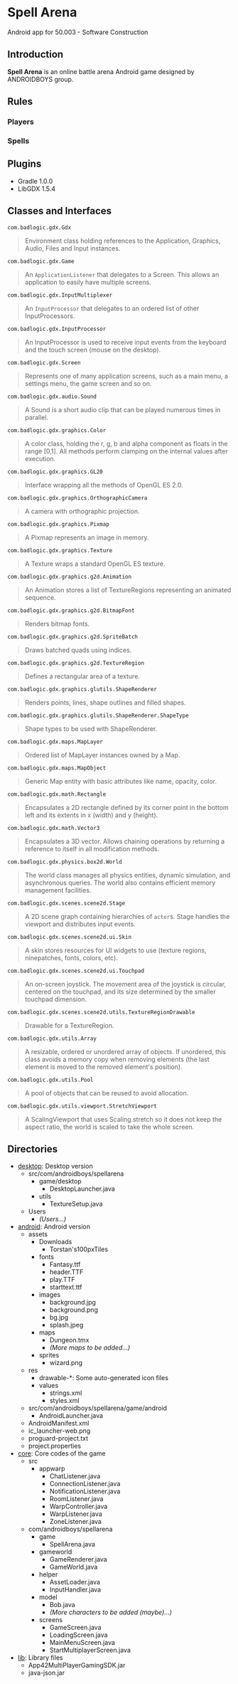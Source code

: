 # Spell Arena
Android app for 50.003 - Software Construction

## Introduction
__Spell Arena__ is an online battle arena Android game designed by ANDROIDBOYS group.

## Rules
### Players

### Spells

## Plugins
* Gradle 1.0.0
* LibGDX 1.5.4

## Classes and Interfaces
`com.badlogic.gdx.Gdx`
> Environment class holding references to the Application, Graphics, Audio, Files and Input instances.

`com.badlogic.gdx.Game`
> An `ApplicationListener` that delegates to a Screen. This allows an application to easily have multiple screens.

`com.badlogic.gdx.InputMultiplexer`
> An `InputProcessor` that delegates to an ordered list of other InputProcessors.

`com.badlogic.gdx.InputProcessor`
> An InputProcessor is used to receive input events from the keyboard and the touch screen (mouse on the desktop).

`com.badlogic.gdx.Screen`
> Represents one of many application screens, such as a main menu, a settings menu, the game screen and so on.

`com.badlogic.gdx.audio.Sound`
> A Sound is a short audio clip that can be played numerous times in parallel.

`com.badlogic.gdx.graphics.Color`
> A color class, holding the r, g, b and alpha component as floats in the range [0,1]. All methods perform clamping on the internal values after execution.

`com.badlogic.gdx.graphics.GL20`
> Interface wrapping all the methods of OpenGL ES 2.0.

`com.badlogic.gdx.graphics.OrthographicCamera`
> A camera with orthographic projection.

`com.badlogic.gdx.graphics.Pixmap`
> A Pixmap represents an image in memory.

`com.badlogic.gdx.graphics.Texture`
> A Texture wraps a standard OpenGL ES texture.

`com.badlogic.gdx.graphics.g2d.Animation`
> An Animation stores a list of TextureRegions representing an animated sequence.

`com.badlogic.gdx.graphics.g2d.BitmapFont`
> Renders bitmap fonts.

`com.badlogic.gdx.graphics.g2d.SpriteBatch`
> Draws batched quads using indices.

`com.badlogic.gdx.graphics.g2d.TextureRegion`
> Defines a rectangular area of a texture.

`com.badlogic.gdx.graphics.glutils.ShapeRenderer`
> Renders points, lines, shape outlines and filled shapes.

`com.badlogic.gdx.graphics.glutils.ShapeRenderer.ShapeType`
> Shape types to be used with ShapeRenderer.

`com.badlogic.gdx.maps.MapLayer`
> Ordered list of MapLayer instances owned by a Map.

`com.badlogic.gdx.maps.MapObject`
> Generic Map entity with basic attributes like name, opacity, color.

`com.badlogic.gdx.math.Rectangle`
> Encapsulates a 2D rectangle defined by its corner point in the bottom left and its extents in x (width) and y (height).

`com.badlogic.gdx.math.Vector3`
> Encapsulates a 3D vector. Allows chaining operations by returning a reference to itself in all modification methods.

`com.badlogic.gdx.physics.box2d.World`
> The world class manages all physics entities, dynamic simulation, and asynchronous queries. The world also contains efficient memory management facilities.

`com.badlogic.gdx.scenes.scene2d.Stage`
> A 2D scene graph containing hierarchies of `actor`s. Stage handles the viewport and distributes input events.

`com.badlogic.gdx.scenes.scene2d.ui.Skin`
> A skin stores resources for UI widgets to use (texture regions, ninepatches, fonts, colors, etc).

`com.badlogic.gdx.scenes.scene2d.ui.Touchpad`
> An on-screen joystick. The movement area of the joystick is circular, centered on the touchpad, and its size determined by the smaller touchpad dimension.

`com.badlogic.gdx.scenes.scene2d.utils.TextureRegionDrawable`
> Drawable for a TextureRegion.

`com.badlogic.gdx.utils.Array`
> A resizable, ordered or unordered array of objects. If unordered, this class avoids a memory copy when removing elements (the last element is moved to the removed element's position).

`com.badlogic.gdx.utils.Pool`
> A pool of objects that can be reused to avoid allocation.

`com.badlogic.gdx.utils.viewport.StretchViewport`
> A ScalingViewport that uses Scaling.stretch so it does not keep the aspect ratio, the world is scaled to take the whole screen.

## Directories
* [desktop](https://github.com/nikhilsh/A-N-D-R-O-I-D-B-O-Y-S/tree/master/desktop): Desktop version
  * src/com/androidboys/spellarena
    * game/desktop
      * DesktopLauncher.java
    * utils
      * TextureSetup.java
  * Users
    * _(Users...)_
* [android](https://github.com/nikhilsh/A-N-D-R-O-I-D-B-O-Y-S/tree/master/android): Android version
  * assets
    * Downloads
      * Torstan's100pxTiles
    * fonts
      * Fantasy.ttf
      * header.TTF
      * play.TTF
      * starttext.ttf
    * images
      * background.jpg
      * background.png
      * bg.jpg
      * splash.jpeg
    * maps
      * Dungeon.tmx
      * _(More maps to be added...)_
    * sprites
      * wizard.png
  * res
    * drawable-\*: Some auto-generated icon files
    * values
      * strings.xml
      * styles.xml
  * src/com/androidboys/spellarena/game/android
    * AndroidLauncher.java
  * AndroidManifest.xml
  * ic_launcher-web.png
  * proguard-project.txt
  * project.properties
* [core](https://github.com/nikhilsh/A-N-D-R-O-I-D-B-O-Y-S/tree/master/core): Core codes of the game
  * src
    * appwarp
      * ChatListener.java
      * ConnectionListener.java
      * NotificationListener.java
      * RoomListener.java
      * WarpController.java
      * WarpListener.java
      * ZoneListener.java
  * com/androidboys/spellarena
    * game
      * SpellArena.java
    * gameworld
      * GameRenderer.java
      * GameWorld.java
    * helper
      * AssetLoader.java
      * InputHandler.java
    * model
      * Bob.java
      * _(More characters to be added (maybe)...)_
    * screens
      * GameScreen.java
      * LoadingScreen.java
      * MainMenuScreen.java
      * StartMultiplayerScreen.java
* [lib](https://github.com/nikhilsh/A-N-D-R-O-I-D-B-O-Y-S/tree/master/libs): Library files
  * App42MultiPlayerGamingSDK.jar
  * java-json.jar
